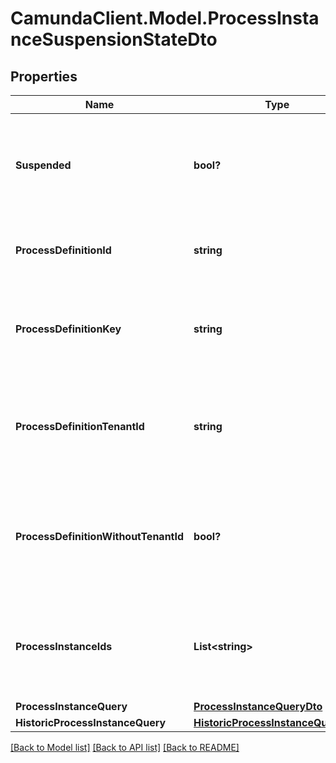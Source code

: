 # CamundaClient.Model.ProcessInstanceSuspensionStateDto
## Properties

Name | Type | Description | Notes
------------ | ------------- | ------------- | -------------
**Suspended** | **bool?** | A &#x60;Boolean&#x60; value which indicates whether to activate or suspend a given process instance. When the value is set to &#x60;true&#x60;, the given process instance will be suspended and when the value is set to &#x60;false&#x60;, the given process instance will be activated. | [optional] 
**ProcessDefinitionId** | **string** | The process definition id of the process instances to activate or suspend.  **Note**: This parameter can be used only with combination of &#x60;suspended&#x60;. | [optional] 
**ProcessDefinitionKey** | **string** | The process definition key of the process instances to activate or suspend.  **Note**: This parameter can be used only with combination of &#x60;suspended&#x60;, &#x60;processDefinitionTenantId&#x60;, and &#x60;processDefinitionWithoutTenantId&#x60;. | [optional] 
**ProcessDefinitionTenantId** | **string** | Only activate or suspend process instances of a process definition which belongs to a tenant with the given id.  **Note**: This parameter can be used only with combination of &#x60;suspended&#x60;, &#x60;processDefinitionKey&#x60;, and &#x60;processDefinitionWithoutTenantId&#x60;. | [optional] 
**ProcessDefinitionWithoutTenantId** | **bool?** | Only activate or suspend process instances of a process definition which belongs to no tenant. Value may only be true, as false is the default behavior.  **Note**: This parameter can be used only with combination of &#x60;suspended&#x60;, &#x60;processDefinitionKey&#x60;, and &#x60;processDefinitionTenantId&#x60;. | [optional] 
**ProcessInstanceIds** | **List&lt;string&gt;** | A list of process instance ids which defines a group of process instances which will be activated or suspended by the operation.  **Note**: This parameter can be used only with combination of &#x60;suspended&#x60;, &#x60;processInstanceQuery&#x60;, and &#x60;historicProcessInstanceQuery&#x60;. | [optional] 
**ProcessInstanceQuery** | [**ProcessInstanceQueryDto**](ProcessInstanceQueryDto.md) |  | [optional] 
**HistoricProcessInstanceQuery** | [**HistoricProcessInstanceQueryDto**](HistoricProcessInstanceQueryDto.md) |  | [optional] 

[[Back to Model list]](../README.md#documentation-for-models) [[Back to API list]](../README.md#documentation-for-api-endpoints) [[Back to README]](../README.md)

